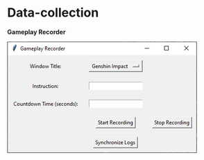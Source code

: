 # Data-collection

**Gameplay Recorder**

![](https://github.com/phantichchai/data-collection/blob/main/document/gui.png)
